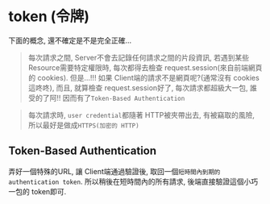 # token (令牌)

下面的概念, 還不確定是不是完全正確...

> 每次請求之間, Server不會去記錄任何請求之間的片段資訊, 若遇到某些 Resource需要特定權限時, 每次都得去檢查 request.session(來自前端網頁的 cookies). 但是...!!! 如果 Client端的請求不是網頁呢?(通常沒有 cookies這咚咚), 而且, 就算檢查 request.session好了, 每次請求都超級大一包, 誰受的了阿!! 因而有了`Token-Based Authentication`

> 每次請求時, `user credential`都隨著 HTTP被夾帶出去, 有被竊取的風險, 所以最好是做成`HTTPS(加密的 HTTP)`

## Token-Based Authentication
弄好一個特殊的URL, 讓 Client端通過驗證後, 取回一個`短時間內到期的 authentication token`. 所以稍後在短時間內的所有請求, 後端直接驗證這個小巧一包的 token即可.
